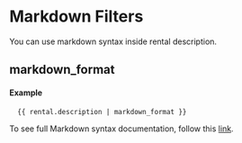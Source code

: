 # Markdown Filters

You can use markdown syntax inside rental description.

## markdown_format

#### Example

~~~ liquid
  {{ rental.description | markdown_format }}
~~~

To see full Markdown syntax documentation, follow this [link](http://daringfireball.net/projects/markdown/syntax).
